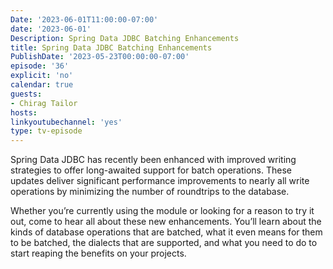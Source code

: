 ```yaml
---
Date: '2023-06-01T11:00:00-07:00'
date: '2023-06-01'
Description: Spring Data JDBC Batching Enhancements
title: Spring Data JDBC Batching Enhancements
PublishDate: '2023-05-23T00:00:00-07:00'
episode: '36'
explicit: 'no'
calendar: true
guests:
- Chirag Tailor
hosts:
linkyoutubechannel: 'yes'
type: tv-episode
---
```


Spring Data JDBC has recently been enhanced with improved writing strategies to offer long-awaited support for batch operations. These updates deliver significant performance improvements to nearly all write operations by minimizing the number of roundtrips to the database.

Whether you’re currently using the module or looking for a reason to try it out, come to hear all about these new enhancements. You’ll learn about the kinds of database operations that are batched, what it even means for them to be batched, the dialects that are supported, and what you need to do to start reaping the benefits on your projects.